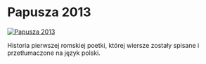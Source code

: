 Papusza 2013 
=============
[![Papusza 2013 ](http://vidos.pl/images/player.gif)](http://vidos.pl/papusza-2013)

 Historia pierwszej romskiej poetki, której wiersze zostały spisane i przetłumaczone na język polski.
